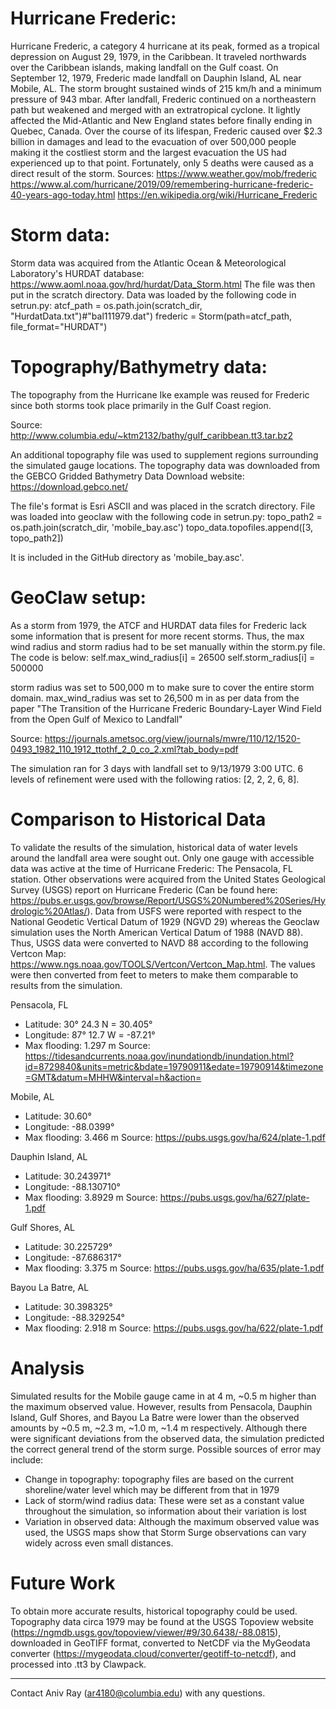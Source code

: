 
# Hurricane Frederic:

Hurricane Frederic, a category 4 hurricane at its peak, formed as a tropical depression on August 29, 1979, in the Caribbean. It traveled northwards over the Caribbean islands, making landfall on the Gulf coast. On September 12, 1979, Frederic made landfall on Dauphin Island, AL near Mobile, AL. The storm brought sustained winds of 215 km/h and a minimum pressure of 943 mbar. After landfall, Frederic continued on a northeastern path but weakened and merged with an extratropical cyclone. It lightly affected the Mid-Atlantic and New England states before finally ending in Quebec, Canada. Over the course of its lifespan, Frederic caused over $2.3 billion in damages and lead to the evacuation of over 500,000 people making it the costliest storm and the largest evacuation the US had experienced up to that point. Fortunately, only 5 deaths were caused as a direct result of the storm.
Sources:
https://www.weather.gov/mob/frederic
https://www.al.com/hurricane/2019/09/remembering-hurricane-frederic-40-years-ago-today.html
https://en.wikipedia.org/wiki/Hurricane_Frederic

# Storm data:

Storm data was acquired from the Atlantic Ocean & Meteorological Laboratory's HURDAT database: https://www.aoml.noaa.gov/hrd/hurdat/Data_Storm.html
The file was then put in the scratch directory.
Data was loaded by the following code in setrun.py:
atcf_path = os.path.join(scratch_dir, "HurdatData.txt")#"bal111979.dat")
frederic = Storm(path=atcf_path, file_format="HURDAT")

# Topography/Bathymetry data:

The topography from the Hurricane Ike example was reused for Frederic since both storms took place primarily in the Gulf Coast region.

Source: http://www.columbia.edu/~ktm2132/bathy/gulf_caribbean.tt3.tar.bz2

An additional topography file was used to supplement regions surrounding the simulated gauge locations.
The topography data was downloaded from the GEBCO Gridded Bathymetry Data Download website: https://download.gebco.net/

The file's format is Esri ASCII and was placed in the scratch directory.
File was loaded into geoclaw with the following code in setrun.py:
topo_path2 = os.path.join(scratch_dir, 'mobile_bay.asc')
topo_data.topofiles.append([3, topo_path2])

It is included in the GitHub directory as 'mobile_bay.asc'.

# GeoClaw setup:

As a storm from 1979, the ATCF and HURDAT data files for Frederic lack some information that is present for more recent storms. Thus, the max wind radius and storm radius had to be set manually within the storm.py file.
The code is below:
self.max_wind_radius[i] = 26500
self.storm_radius[i] = 500000

storm radius was set to 500,000 m to make sure to cover the entire storm domain. max_wind_radius was set to 26,500 m in as per data from the paper "The Transition of the Hurricane Frederic Boundary-Layer Wind Field from the Open Gulf of Mexico to Landfall"

Source: https://journals.ametsoc.org/view/journals/mwre/110/12/1520-0493_1982_110_1912_ttothf_2_0_co_2.xml?tab_body=pdf

The simulation ran for 3 days with landfall set to 9/13/1979 3:00 UTC. 6 levels of refinement were used with the following ratios: [2, 2, 2, 6, 8].

# Comparison to Historical Data

To validate the results of the simulation, historical data of water levels around the landfall area were sought out. Only one gauge with accessible data was active at the time of Hurricane Frederic: The Pensacola, FL station. Other observations were acquired from the United States Geological Survey (USGS) report on Hurricane Frederic (Can be found here: https://pubs.er.usgs.gov/browse/Report/USGS%20Numbered%20Series/Hydrologic%20Atlas/). Data from USFS were reported with respect to the National Geodetic Vertical Datum of 1929 (NGVD 29) whereas the Geoclaw simulation uses the North American Vertical Datum of 1988 (NAVD 88). Thus, USGS data were converted to NAVD 88 according to the following Vertcon Map: https://www.ngs.noaa.gov/TOOLS/Vertcon/Vertcon_Map.html. The values were then converted from feet to meters to make them comparable to results from the simulation.

Pensacola, FL
- Latitude: 30° 24.3 N = 30.405°
- Longitude: 87° 12.7 W = -87.21°
- Max flooding: 1.297 m
Source: https://tidesandcurrents.noaa.gov/inundationdb/inundation.html?id=8729840&units=metric&bdate=19790911&edate=19790914&timezone=GMT&datum=MHHW&interval=h&action=

Mobile, AL
- Latitude: 30.60°
- Longitude: -88.0399°
- Max flooding: 3.466 m
Source: https://pubs.usgs.gov/ha/624/plate-1.pdf

Dauphin Island, AL
- Latitude: 30.243971°
- Longitude: -88.130710°
- Max flooding: 3.8929 m
Source: https://pubs.usgs.gov/ha/627/plate-1.pdf

Gulf Shores, AL
- Latitude: 30.225729°
- Longitude: -87.686317°
- Max flooding: 3.375 m
Source: https://pubs.usgs.gov/ha/635/plate-1.pdf

Bayou La Batre, AL
- Latitude: 30.398325°
- Longitude: -88.329254°
- Max flooding: 2.918 m
Source: https://pubs.usgs.gov/ha/622/plate-1.pdf

# Analysis

Simulated results for the Mobile gauge came in at 4 m, ~0.5 m higher than the maximum observed value. However, results from Pensacola, Dauphin Island, Gulf Shores, and Bayou La Batre were lower than the observed amounts by ~0.5 m, ~2.3 m, ~1.0 m, ~1.4 m respectively. Although there were significant deviations from the observed data, the simulation predicted the correct general trend of the storm surge. 
Possible sources of error may include:
- Change in topography: topography files are based on the current shoreline/water level which may be different from that in 1979
- Lack of storm/wind radius data: These were set as a constant value throughout the simulation, so information about their variation is lost
- Variation in observed data: Although the maximum observed value was used, the USGS maps show that Storm Surge observations can vary widely across even small distances.

# Future Work

To obtain more accurate results, historical topography could be used. Topography data circa 1979 may be found at the USGS Topoview website (https://ngmdb.usgs.gov/topoview/viewer/#9/30.6438/-88.0815), downloaded in GeoTIFF format, converted to NetCDF via the MyGeodata converter (https://mygeodata.cloud/converter/geotiff-to-netcdf), and processed into .tt3 by Clawpack. 

----------------------------------------------------------------------------------------

Contact Aniv Ray (ar4180@columbia.edu) with any questions.
